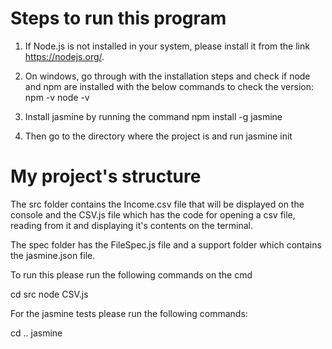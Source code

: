 # Steps to run this program

1. If Node.js is not installed in your system, please install it from the link  https://nodejs.org/.
2. On windows, go through with the installation steps and check if node and npm are installed with the below commands to check the version:
   npm -v 
   node -v

3. Install jasmine by running the command
    npm install -g jasmine

4. Then go to the directory where the project is and run 
    jasmine init

# My project's structure
The src folder contains the Income.csv file that will be displayed on the console and the CSV.js file which has the code for opening a csv file, reading from it and displaying it's contents on the terminal. 
    
The spec folder has the FileSpec.js file and a support folder which contains the jasmine.json file.

To run this please run the following commands on the cmd

cd src
node CSV.js

For the jasmine tests please run the following commands:

cd ..
jasmine

